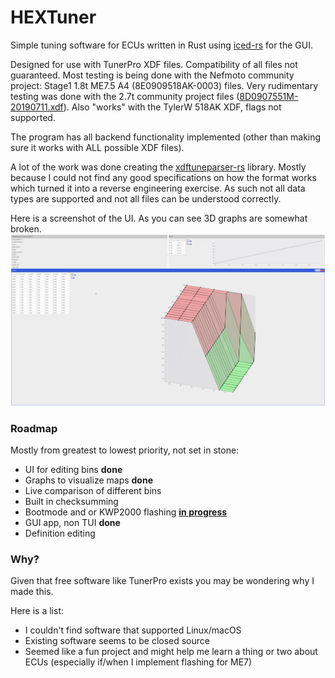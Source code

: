 # HEXTuner

Simple tuning software for ECUs written in Rust using [iced-rs](https://iced.rs/) for the GUI.

Designed for use with TunerPro XDF files. Compatibility of all files not guaranteed.
Most testing is being done with the Nefmoto community project: Stage1 1.8t ME7.5 A4 (8E0909518AK-0003) files.
Very rudimentary testing was done with the 2.7t community project files ([8D0907551M-20190711.xdf](https://files.s4wiki.com/defs/8D0907551M-20190711.xdf)).
Also "works" with the TylerW 518AK XDF, flags not supported.

The program has all backend functionality implemented (other than making sure it works with ALL possible XDF files).

A lot of the work was done creating the [xdftuneparser-rs](https://github.com/willemml/xdftuneparser-rs) library.
Mostly because I could not find any good specifications on how the format works which turned it into a reverse engineering exercise.
As such not all data types are supported and not all files can be understood correctly.

Here is a screenshot of the UI. As you can see 3D graphs are somewhat broken.
![preview](preview.png)

### Roadmap

Mostly from greatest to lowest priority, not set in stone:
- UI for editing bins **done**
- Graphs to visualize maps **done**
- Live comparison of different bins
- Built in checksumming
- Bootmode and or KWP2000 flashing **[in progress](https://github.com/willemml/kwp2000-rs)**
- GUI app, non TUI **done**
- Definition editing

### Why?

Given that free software like TunerPro exists you may be wondering why I made this.

Here is a list:
- I couldn't find software that supported Linux/macOS
- Existing software seems to be closed source
- Seemed like a fun project and might help me learn a thing or two about ECUs
  (especially if/when I implement flashing for ME7)
